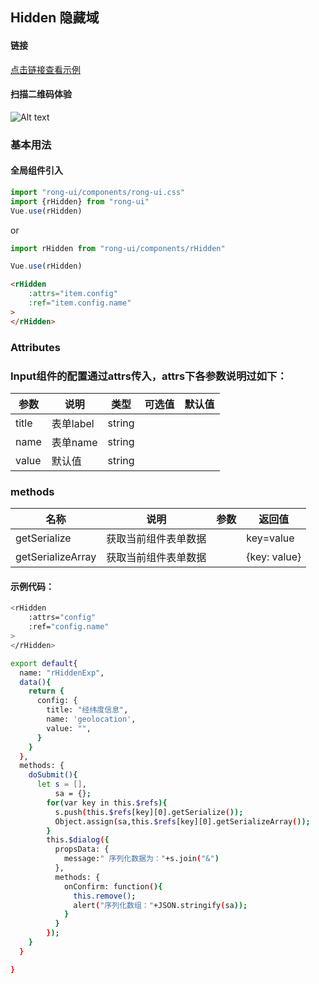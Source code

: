 ## Hidden 隐藏域

#### 链接

[点击链接查看示例](https://rong360.github.io/rong-ui/demo/index.html#/) 

#### 扫描二维码体验

![Alt text](https://static.rong360.com/upload/png/a2/70/a27057593a1271f2e877d382d6718fed.png)



### 基本用法

#### 全局组件引入


```js
import "rong-ui/components/rong-ui.css"
import {rHidden} from "rong-ui"
Vue.use(rHidden)
```

or

```js
import rHidden from "rong-ui/components/rHidden"

Vue.use(rHidden)
```
```html
<rHidden 
    :attrs="item.config" 
    :ref="item.config.name" 
>
</rHidden>
```

### Attributes

### Input组件的配置通过attrs传入，attrs下各参数说明过如下：

| 参数      | 说明    | 类型      | 可选值       | 默认值   |
|---------- |-------- |---------- |-------------  |-------- |
| title | 表单label | string |  |  |
| name  | 表单name    | string   |  |  |
| value | 默认值 | string | | |



### methods
| 名称      | 说明    | 参数      | 返回值 |
|---------- |-------- |---------- |---------- |
| getSerialize | 获取当前组件表单数据 | | key=value |
| getSerializeArray | 获取当前组件表单数据 | | {key: value} |




#### 示例代码：


```bash
<rHidden 
    :attrs="config" 
    :ref="config.name" 
>
</rHidden>

export default{
  name: "rHiddenExp",
  data(){
    return {
      config: {
        title: "经纬度信息",
        name: 'geolocation',
        value: "",
      }
    }
  },
  methods: {
    doSubmit(){
      let s = [],
          sa = {};
        for(var key in this.$refs){
          s.push(this.$refs[key][0].getSerialize());
          Object.assign(sa,this.$refs[key][0].getSerializeArray());
        }
        this.$dialog({
          propsData: {
            message:" 序列化数据为："+s.join("&")
          },
          methods: {
            onConfirm: function(){
              this.remove();
              alert("序列化数组："+JSON.stringify(sa));
            }
          }
        });
    }
  }

}
```

